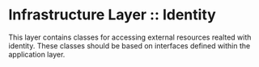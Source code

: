 ﻿# Infrastructure Layer :: Identity

This layer contains classes for accessing external resources realted with identity.
These classes should be based on interfaces defined within the application layer.
